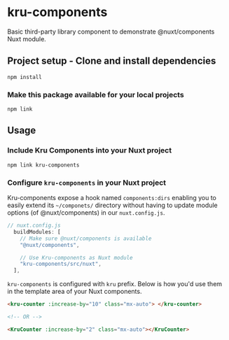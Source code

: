 # kru-components

Basic third-party library component to demonstrate @nuxt/components Nuxt module.

## Project setup - Clone and install dependencies

```
npm install
```

### Make this package available for your local projects

```
npm link
```

## Usage

### Include Kru Components into your Nuxt project

```
npm link kru-components
```

### Configure `kru-components` in your Nuxt project

Kru-components expose a hook named `components:dirs` enabling you to easily extend its `~/componets/` directory without having to update module options (of @nuxt/components) in our `nuxt.config.js`.

```javascript
// nuxt.config.js
  buildModules: [
    // Make sure @nuxt/components is available
    "@nuxt/components",

    // Use Kru-components as Nuxt module
    "kru-components/src/nuxt",
  ],
```

`kru-components` is configured with `kru` prefix. Below is how you'd use them in the template area of your Nuxt components.

```html
<kru-counter :increase-by="10" class="mx-auto"> </kru-counter>

<!-- OR -->

<KruCounter :increase-by="2" class="mx-auto"></KruCounter>
```
